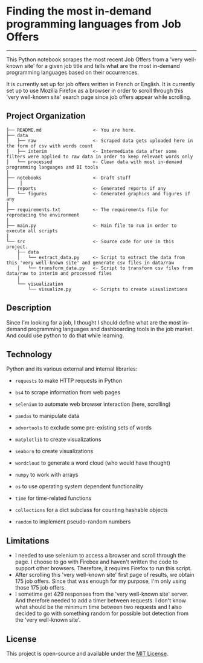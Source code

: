 # Finding the most in-demand programming languages from Job Offers
-----------
This Python notebook scrapes the most recent Job Offers from a 'very well-known site' for a given job title and tells what are the most in-demand programming languages based on their occurrences. 

It is currently set up for job offers written in French or English.
It is currently set up to use Mozilla Firefox as a browser in order to scroll through this 'very well-known site' search page since job offers appear while scrolling.


## Project Organization
    ├── README.md                   <- You are here.
    ├── data
    │   ├── raw                     <- Scraped data gets uploaded here in the form of csv with words count
    │   ├── interim                 <- Intermediate data after some filters were applied to raw data in order to keep relevant words only
    │   └── processed               <- Clean data with most in-demand programming languages and BI tools
    │
    ├── notebooks                   <- Draft stuff
    │    │
    ├── reports                     <- Generated reports if any
    │   └── figures                 <- Generated graphics and figures if any
    │
    ├── requirements.txt            <- The requirements file for reproducing the environment
    │
    ├── main.py                     <- Main file to run in order to execute all scripts
    │
    └── src                         <- Source code for use in this project.
        ├── data                    
        │   └── extract_data.py     <- Script to extract the data from this 'very well-known site' and generate csv files in data/raw
        │   └── transform_data.py   <- Script to transform csv files from data/raw to interim and processed files
        │
        └── visualization           
            └── visualize.py        <- Scripts to create visualizations
     

## Description
Since I'm looking for a job, I thought I should define what are the most in-demand programming languages and dashboarding tools in the job market. And could use python to do that while learning. 


## Technology
Python and its various external and internal libraries:
- `requests` to make HTTP requests in Python
- `bs4` to scrape information from web pages
- `selenium` to automate web browser interaction (here, scrolling)
- `pandas` to manipulate data
- `advertools` to exclude some pre-existing sets of words 
- `matplotlib` to create visualizations
- `seaborn` to create visualizations 
- `wordcloud` to generate a word cloud (who would have thought)
- `numpy` to work with arrays

- `os` to use operating system dependent functionality
- `time` for time-related functions
- `collections` for a dict subclass for counting hashable objects
- `random` to implement pseudo-random numbers


## Limitations
- I needed to use selenium to access a browser and scroll through the page. I choose to go with Firebox and haven't written the code to support other browsers. Therefore, it requires Firefox to run this script. 
- After scrolling this 'very well-known site' first page of results, we obtain 175 job offers. Since that was enough for my purpose, I'm only using those 175 job offers.
- I sometime get 429 responses from the 'very well-known site' server. And therefore needed to add a timer between requests. I don't know what should be the minimum time between two requests and I also decided to go with something random for possible bot detection from the 'very well-known site'.


## License
This project is open-source and available under the [MIT License](https://choosealicense.com/licenses/mit/).